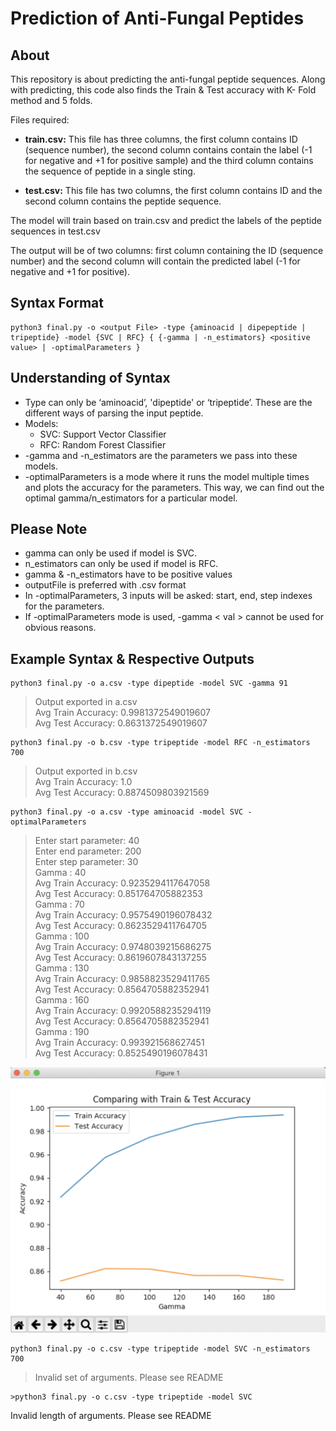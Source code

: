 # Prediction of Anti-Fungal Peptides
## About
This repository is about predicting the anti-fungal peptide sequences. Along with predicting, this code also finds the Train & Test accuracy with K- Fold method and 5 folds. 

Files required:

* **train.csv:** This file has three columns, the first column contains ID (sequence number), the second column contains contain the label (-1 for negative and +1 for positive sample) and the third column contains the sequence of peptide in a single  sting.

* **test.csv:** This file has two columns, the first column contains ID and the second column contains the peptide sequence.

The model will train based on train.csv and predict the labels of the peptide sequences in test.csv

The output will be of two columns: first column containing the ID (sequence number) and the second column will contain the predicted label (-1 for negative and +1 for positive). 

## Syntax Format

```
python3 final.py -o <output File> -type {aminoacid | dipepeptide | tripeptide} -model {SVC | RFC} { {-gamma | -n_estimators} <positive value> | -optimalParameters }
```

## Understanding of Syntax

* Type can only be ‘aminoacid’, 'dipeptide' or ‘tripeptide’. These are the different ways of parsing the input peptide.
* Models:
	* SVC: Support Vector Classifier 
	* RFC: Random Forest Classifier
* -gamma and -n_estimators are the parameters we pass into these models.
* -optimalParameters is a mode where it runs the model multiple times and plots the accuracy for the parameters. This way, we can find out the optimal gamma/n_estimators for a particular model.

## Please Note

* gamma can only be used if model is SVC.
* n_estimators can only be used if model is RFC.
* gamma & -n_estimators have to be positive values
* outputFile is preferred with .csv format
* In -optimalParameters, 3 inputs will be asked: start, end, step indexes for the parameters.
* If -optimalParameters mode is used, -gamma < val > cannot be used for obvious reasons.

## Example Syntax & Respective Outputs

```
python3 final.py -o a.csv -type dipeptide -model SVC -gamma 91
```

>Output exported in a.csv\
Avg Train Accuracy: 0.9981372549019607\
Avg Test Accuracy: 0.8631372549019607

```
python3 final.py -o b.csv -type tripeptide -model RFC -n_estimators 700
```

>Output exported in b.csv\
Avg Train Accuracy: 1.0\
Avg Test Accuracy: 0.8874509803921569

```
python3 final.py -o a.csv -type aminoacid -model SVC -optimalParameters
```

>Enter start parameter: 40\
Enter end parameter: 200\
Enter step parameter: 30\
Gamma : 40\
Avg Train Accuracy:  0.9235294117647058\
Avg Test Accuracy:  0.851764705882353\
Gamma : 70\
Avg Train Accuracy:  0.9575490196078432\
Avg Test Accuracy:  0.8623529411764705\
Gamma : 100\
Avg Train Accuracy:  0.9748039215686275\
Avg Test Accuracy:  0.8619607843137255\
Gamma : 130\
Avg Train Accuracy:  0.9858823529411765\
Avg Test Accuracy:  0.8564705882352941\
Gamma : 160\
Avg Train Accuracy:  0.9920588235294119\
Avg Test Accuracy:  0.8564705882352941\
Gamma : 190\
Avg Train Accuracy:  0.993921568627451\
Avg Test Accuracy:  0.8525490196078431

![img](img.png)

```
python3 final.py -o c.csv -type tripeptide -model SVC -n_estimators 700
```

>Invalid set of arguments. Please see README

```
>python3 final.py -o c.csv -type tripeptide -model SVC
```

Invalid length of arguments. Please see README